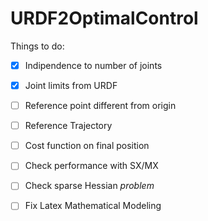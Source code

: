 # URDF2OptimalControl



Things to do:
- [x] Indipendence to number of joints
- [x] Joint limits from URDF
- [ ] Reference point different from origin
- [ ] Reference Trajectory
- [ ] Cost function on final position
- [ ] Check performance with SX/MX
- [ ] Check sparse Hessian *problem*
- [ ] Fix Latex Mathematical Modeling

